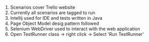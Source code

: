 1) Scenarios cover Trello website
2) Currently all scenarios are tagged to run
3) Intellij used for IDE and tests written in Java
4) Page Object Model desig pattern followed
5) Selenium WebDriver used to interact with the web application
6) Open TestRunner class  -> right click -> Select 'Run TestRunner'  
